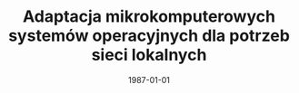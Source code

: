 ---
# Documentation: https://wowchemy.com/docs/managing-content/

title: Adaptacja mikrokomputerowych systemów operacyjnych dla potrzeb sieci lokalnych
subtitle: ''
summary: ''
authors:
- Leszek Borzemski
- sas
tags: []
categories: []
date: '1987-01-01'
lastmod: 2022-10-07T05:44:35Z
featured: false
draft: false

# Featured image
# To use, add an image named `featured.jpg/png` to your page's folder.
# Focal points: Smart, Center, TopLeft, Top, TopRight, Left, Right, BottomLeft, Bottom, BottomRight.
image:
  caption: ''
  focal_point: ''
  preview_only: false

# Projects (optional).
#   Associate this post with one or more of your projects.
#   Simply enter your project's folder or file name without extension.
#   E.g. `projects = ["internal-project"]` references `content/project/deep-learning/index.md`.
#   Otherwise, set `projects = []`.
projects: []
publishDate: '2022-10-07T05:44:34.424814Z'
publication_types:
- '1'
abstract: ''
publication: '*X Szkoła Mikroprocesorowa. Zagadnienia komunikacji w systemach komputerowych.
  Lokalne sieci komputerowe, Łódź, 3-5 listopada 1987.*'
---